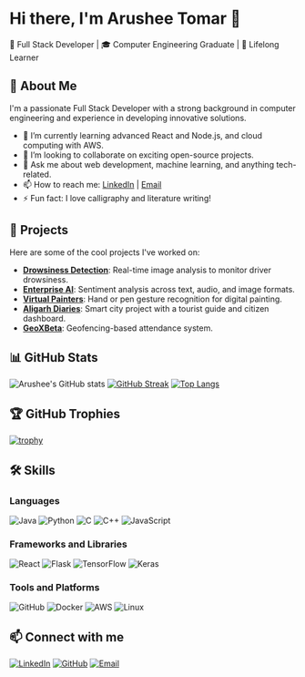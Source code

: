 # Hi there, I'm Arushee Tomar 👋
🌟 Full Stack Developer | 🎓 Computer Engineering Graduate | 🌱 Lifelong Learner

## 🚀 About Me
I'm a passionate Full Stack Developer with a strong background in computer engineering and experience in developing innovative solutions.

- 🌱 I’m currently learning advanced React and Node.js, and cloud computing with AWS.
- 👯 I’m looking to collaborate on exciting open-source projects.
- 💬 Ask me about web development, machine learning, and anything tech-related.
- 📫 How to reach me: [LinkedIn](https://www.linkedin.com/in/arushee-tomar-330ba31a0/) | [Email](mailto:arushee2019@gmail.com)
- ⚡ Fun fact: I love calligraphy and literature writing!

## 🔭 Projects
Here are some of the cool projects I've worked on:

- **[Drowsiness Detection](https://github.com/aruto-code/Drowsiness-Detection/tree/master)**: Real-time image analysis to monitor driver drowsiness.
- **[Enterprise AI](https://github.com/aruto-code/Enterprise-AI/tree/master/sentiment-analysis)**: Sentiment analysis across text, audio, and image formats.
- **[Virtual Painters](https://github.com/aruto-code/Unleashing-Creativity-with-AI-Painters)**: Hand or pen gesture recognition for digital painting.
- **[Aligarh Diaries](https://github.com/aruto-code/aligarh-diaries)**: Smart city project with a tourist guide and citizen dashboard.
- **[GeoXBeta](https://github.com/aruto-code/GeoX-Beta)**: Geofencing-based attendance system.

## 📊 GitHub Stats
![Arushee's GitHub stats](https://github-readme-stats.vercel.app/api?username=aruto-code&show_icons=true&theme=radical)
[![GitHub Streak](https://github-readme-streak-stats.herokuapp.com/?user=aruto-code&theme=dark)](https://git.io/streak-stats)
[![Top Langs](https://github-readme-stats.vercel.app/api/top-langs/?username=aruto-code&layout=compact&theme=radical)](https://github.com/anuraghazra/github-readme-stats)

## 🏆 GitHub Trophies
[![trophy](https://github-profile-trophy.vercel.app/?username=aruto-code&theme=onedark)](https://github.com/ryo-ma/github-profile-trophy)

## 🛠️ Skills
### Languages
![Java](https://img.shields.io/badge/Java-%23ED8B00.svg?style=for-the-badge&logo=java&logoColor=white)
![Python](https://img.shields.io/badge/Python-3670A0?style=for-the-badge&logo=python&logoColor=ffdd54)
![C](https://img.shields.io/badge/C-00599C?style=for-the-badge&logo=c&logoColor=white)
![C++](https://img.shields.io/badge/C%2B%2B-00599C?style=for-the-badge&logo=c%2B%2B&logoColor=white)
![JavaScript](https://img.shields.io/badge/JavaScript-%23323330.svg?style=for-the-badge&logo=javascript&logoColor=%23F7DF1E)

### Frameworks and Libraries
![React](https://img.shields.io/badge/React-%2320232a.svg?style=for-the-badge&logo=react&logoColor=%2361DAFB)
![Flask](https://img.shields.io/badge/Flask-%23000.svg?style=for-the-badge&logo=flask&logoColor=white)
![TensorFlow](https://img.shields.io/badge/TensorFlow-%23FF6F00.svg?style=for-the-badge&logo=TensorFlow&logoColor=white)
![Keras](https://img.shields.io/badge/Keras-%23D00000.svg?style=for-the-badge&logo=Keras&logoColor=white)

### Tools and Platforms
![GitHub](https://img.shields.io/badge/GitHub-%23121011.svg?style=for-the-badge&logo=github&logoColor=white)
![Docker](https://img.shields.io/badge/Docker-%230db7ed.svg?style=for-the-badge&logo=docker&logoColor=white)
![AWS](https://img.shields.io/badge/Amazon%20AWS-%23232F3E.svg?style=for-the-badge&logo=amazon-aws&logoColor=%23FF9900)
![Linux](https://img.shields.io/badge/Linux-FCC624?style=for-the-badge&logo=linux&logoColor=black)

## 📫 Connect with me
[![LinkedIn](https://img.shields.io/badge/LinkedIn-%230A66C2.svg?style=for-the-badge&logo=linkedin&logoColor=white)](https://www.linkedin.com/in/arushee-tomar-330ba31a0/)
[![GitHub](https://img.shields.io/badge/GitHub-%23121011.svg?style=for-the-badge&logo=github&logoColor=white)](https://github.com/aruto-code)
[![Email](https://img.shields.io/badge/Email-D14836?style=for-the-badge&logo=gmail&logoColor=white)](mailto:arushee2019@gmail.com)
